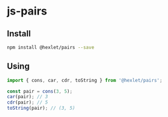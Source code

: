 # js-pairs

## Install

```sh
npm install @hexlet/pairs --save
```

## Using

```javascript
import { cons, car, cdr, toString } from '@hexlet/pairs';

const pair = cons(3, 5);
car(pair); // 3
cdr(pair); // 5
toString(pair); // (3, 5)
```
